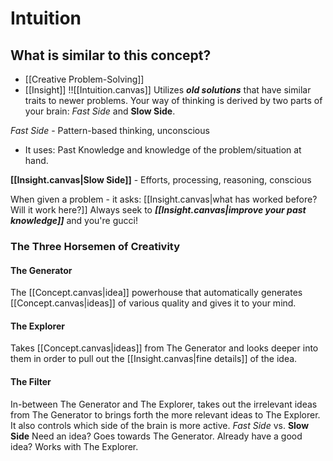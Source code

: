 # Intuition

## What is similar to this concept?
- [[Creative Problem-Solving]]
- [[Insight]]
!![[Intuition.canvas]]
Utilizes ***old solutions*** that have similar traits to newer problems.
Your way of thinking is derived by two parts of your brain: *Fast Side* and **Slow Side**.

*Fast Side* - Pattern-based thinking, unconscious
- It uses: Past Knowledge and knowledge of the problem/situation at hand. 

**[[Insight.canvas|Slow Side]]** - Efforts, processing, reasoning, conscious

When given a problem - it asks: [[Insight.canvas|what has worked before? Will it work here?]]
Always seek to ***[[Insight.canvas|improve your past knowledge]]*** and you're gucci!

### The Three Horsemen of Creativity

#### The Generator
The [[Concept.canvas|idea]] powerhouse that automatically generates [[Concept.canvas|ideas]] of various quality and gives it to your mind.

#### The Explorer
Takes [[Concept.canvas|ideas]] from The Generator and looks deeper into them in order to pull out the [[Insight.canvas|fine details]] of the idea.

#### The Filter
In-between The Generator and The Explorer, takes out the irrelevant ideas from The Generator to brings forth the more relevant ideas to The Explorer.
It also controls which side of the brain is more active. *Fast Side* vs. **Slow Side**
Need an idea? Goes towards The Generator. Already have a good idea? Works with The Explorer.